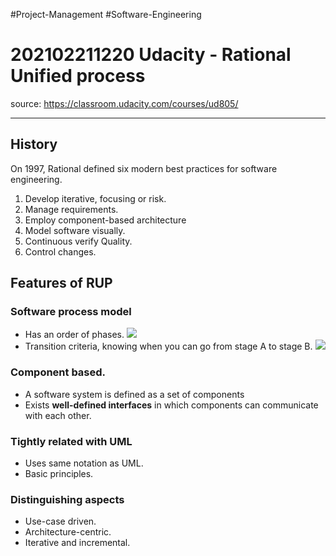 #Project-Management #Software-Engineering
# 202102211220 Udacity - Rational Unified process
source: https://classroom.udacity.com/courses/ud805/

---
## History
On 1997, Rational defined six modern best practices for software engineering.
1. Develop iterative, focusing or risk.
2. Manage requirements.
3. Employ component-based architecture
4. Model software visually. 
5. Continuous	 verify Quality.
6. Control changes.

## Features of RUP

### Software process model
- Has an order of phases.
	![](https://i.imgur.com/JQfPaU9.png)
- Transition criteria, knowing when you can go from stage A to stage B.
	![](https://i.imgur.com/2JEpbgV.png)

### Component based.
- A software system is defined as a set of components
- Exists  **well-defined interfaces** in which components can communicate with each other.

### Tightly related with UML
-	Uses same notation as UML.
-	Basic principles.

### Distinguishing aspects
- Use-case driven.
- Architecture-centric.
- Iterative and incremental.
